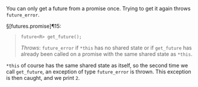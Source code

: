 You can only get a future from a promise once. Trying to get it again throws `future_error`.

§[futures.promise]¶15:

> ```
> future<R> get_future();
> ```
>
> *Throws*: `future_error` if `*this` has no shared state or if `get_future` has already been called on a promise with the same shared state as `*this`.

`*this` of course has the same shared state as itself, so the second time we call `get_future`, an exception of type `future_error` is thrown. This exception is then caught, and we print `2`.